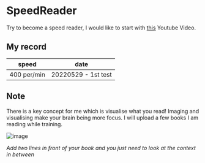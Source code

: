 # SpeedReader
Try to become a speed reader, I would like to start with [this](https://www.youtube.com/watch?v=HB__TF9rp0E) Youtube Video.

## My record
| speed       | date     |
| ----------- | -------- |
| 400 per/min | 20220529 - 1st test |


## Note
There is a key concept for me which is visualise what you read! Imaging and visualising make your brain being more focus. I will upload a few books I am reading while training. 

![image](https://user-images.githubusercontent.com/25631641/170889193-af3efd88-9243-4d76-b621-1e64751d0b43.png)

_Add two lines in front of your book and you just need to look at the context in between_
